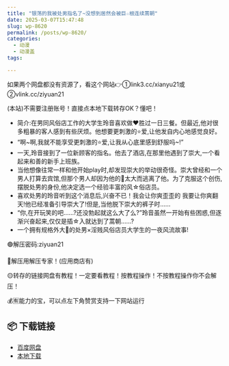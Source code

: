 ```yaml
---
title: "银荡的我被处男指名了~没想到居然会被巨☆根连续蒿朝"
date: 2025-03-07T15:47:48
slug: wp-8620
permalink: /posts/wp-8620/
categories:
  - 动漫
  - 动漫盖
tags:

---
```


如果两个网盘都没有资源了，看这个网站👉①link3.cc/xianyu21或②vlink.cc/ziyuan21

(本站)不需要注册账号！直接点本地下载转存OK？懂吧！

*   简介:在男同风俗店工作的大学生玲音喜欢做❤️胜过一日三餐。但最近,他对很多粗暴的客人感到有些厌烦。他想要更刺激的⭐爱,让他发自内心地感觉良好。
*   “啊~啊,我就不能享受更刺激的⭐爱,让我从心底里感到舒服吗~!”
*   一天,玲音接到了一位新顾客的指名。他去了酒店,在那里他遇到了崇大,一个看起来和善的新手上班族。
*   当他想像往常一样和他开始play时,却发现崇大的举动很奇怪。崇大曾经和一个男人打算去宾馆,但那个男人却因为他的🐔太大而逃离了他。为了克服这个创伤,摆脱处男的身份,他决定选一个经验丰富的风☆俗店员。
*   喜欢处男的玲音听到这个消息后,兴奋不已！我会让你爽歪歪的 我要让你爽翻天!他已经准备引导崇大了!但是,当他脱下崇大的裤子时……
*   “你,在开玩笑的吧……?还没勃起就这么大了么?”玲音虽然一开始有些困惑,但逐渐兴奋起来,仅仅是插☆入就达到了蒿朝……?
*   一个拥有规格外大🐔的处男×淫贱风俗店员大学生的一夜风流故事!

🟢解压密码:ziyuan21

🔵解压用解压专家！(应用商店有)

🟡转存的链接网盘有教程！一定要看教程！按教程操作！不按教程操作你不会解压！

💰🈶能力的宝，可以点左下角赞赏支持一下网站运行

## 📦 下载链接
- [百度网盘](https://blziyuan21.com/pay-download/8620?key=ef23c65994&down_id=0)
- [本地下载](https://blziyuan21.com/pay-download/8620?key=ef23c65994&down_id=1)

